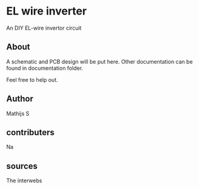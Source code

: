 # EL wire inverter
An DIY EL-wire invertor circuit

## About
A schematic and PCB design will be put here.
Other documentation can be found in documentation folder.

Feel free to help out.

## Author
Mathijs S

## contributers
Na

## sources
The interwebs